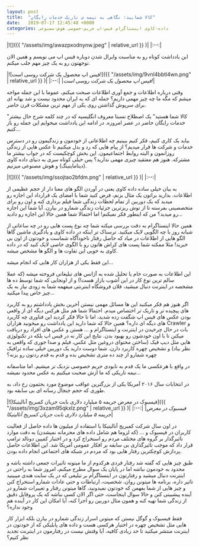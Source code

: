 ```yaml
---
layout: post
title:  "کالا شمایید: نگاهی به نیمه ی تاریک خدمات رایگان"
date:   2019-07-17 12:45:48 +0000
categories: داده-کاوی اینستاگرام فیس-اپ حریم-خصوصی هوش-مصنوعی
---
```

|![]({{ "/assets/img/awazpxodnynw.jpeg" | relative_url }} )|
|:--:|

این یادداشت کوتاه رو به مناسبت وایرال شدن دوباره فیس اپ می نویسم و همین الان توجهتون رو به یک چیز مهم جلب میکنم.

|![فیس اپ محصول یک شرکت روسی است!]({{ "/assets/img/9vnl4bbtl4wn.png" | relative_url }} )|
|:--:|
|*فیس اپ محصول یک شرکت روسی است!*|

وقتی درباره اطلاعات و جمع آوری اطلاعات صبحت میکنم، عموما با این جمله مواجه میشم که مگه ما چه چیز مهمی داریم؟ جمله ای که به ایران محدود نیست و شد بهانه ای برای سرپوش گذاشتن روی یکی از مهم ترین مشکلات قرن حاضر.

"کالا شما هستید" یک اصطلاح نسبتا معروف انگلیسیه که در چند کلمه شرح حال بیشتر خدمات رایگان حاضر در عصر امروزه. در ادامه این یادداشت میخوایم این جمله رو باز کنیم...

بیاید یک کاری کنیم، فکر کنیم ببینیم چه اطلاعاتی از خودمون و زندگیمون رو در دسترس خدمات و شرکت ها قرار میدیم؟ از پیام هایی که رد و بدل میکنیم تا عکس هایی از زندگی روزانمون و البته روابط اجتماعیمون. این بخش کوچکیست که در جواب بیشتر ما مشترکه. هنوز هم معتقید چیزی مهمی ندارید؟ پس خیلی کوتاه سری به دنیای داده کاوی (دیتاماینینگ) و هوش مصنوعی میزنیم.

|![]({{ "/assets/img/ssojtao2bfdm.png" | relative_url }} )|
|:--:|

  

به بیان خیلی ساده داده کاوی یعنی در آوردن الگو های معنا دار از حجم عظیمی از اطلاعات. بذارید براتون یک مثال بزنم، فرض کنید شما با امضای یک قرارداد این اجازه رو میدید که یک دوربین از تمام لحظات زندگی شما فیلم برداری کنه و اون رو برای متخصصینی بفرسته تا از توش ریزترین جزئیات زندگی شمارو در بیارن. آیا شما این اجازه رو میدید؟ من که اینطور فکر نمیکنم! اما احتمالا شما همین حالا این اجازه رو دادید...

همین حالا اینستاگرام به دقت بررسی میکنه شما چه نوع پست هایی رو در چه ساعاتی از شبانه روز با چه الگویی لایک میکنید. ترسناک تر اینکه در داده کاوی و یادگیری ماشین گاها الگو هایی از اطلاعات در میاد که حاصل رفتار ناخودآگاه شماست و خودتون از اون بی خبرید! مثلا ممکنه شما پست های کراش هاتون رو با الگوی خاصی لایک کنید که در داده کاوی به خوبی این تفاوت ها و الگو ها مشخص میشه.

این فقط یکی از هزاران کار هایی که انجام میشه...

این اطلاعات به صورت خام یا تحلیل شده به آژانس های تبلیغاتی فروخته میشه (که عملا سالم ترین نوع کار در این آشوب بازار هست!) و از اونجایی که شما توسط ده ها مشخصه در اینترنت دنبال میشید، فلان فروشگاه اینترنتی میفهمه شما به زودی نیاز به یک چیز خاص پیدا میکنید...

اگر هنوز هم فکر میکنید این ها مسائل مهمی نیستن آخرین بخش یادداشتم رو به کاربرد های پیچیده تر و تاریک تر اختصاص میدم. احتمالا شما هم مثل هرکس دیگه ای از واقعی بودن عکس های فیس اپ شگفت زده شدید، اما تا حالا فکر کردید این فناوری چه کاربرد های دیگه ای داره؟ همین حالا که شما دارید این یادداشت رو میخونید هزاران Crawler و بات در حال چرخیدن در اینترنت و اینستاگرام و ... هستن و عکس های افراد رو دریافت میکنن تا با اون خودشون رو بهبود بدن. نتایج این کار نه در فیس اپ بلکه در تکنولوژی هایی مثل دیپ فیک (ساختن محتوای دروغین مثل عکس، فیلم و صدا جوری که واقعی به نظر بیاد) و تشخیص چهره کاربرد دارن. شما دوست دارید یک دوربین خیلی ساده ترافیک چهره شمارو از چند ده متری تشخیص بده و قدم به قدم ردتون رو بزنه؟

در واقع با هرعکسی ما یک قدم به نابودی حریم خصوصی نزدیک تر میشیم. اما متاسفانه نیمه تاریکی که ما ازش صحبت میکنیم به عکس محدود نمیشه...

در انتخابات سال ۲۰۱۶ آمریکا یکی از بزرگترین عواقب موضوع مورد بحثمون رخ داد، به طوری که حجم جنجال رسانه ای بی سابقه بود.

|![فیسبوک در معرض جریمه ۵ میلیارد دلاری بابت جریان کمبریج آنالیتیکا]({{ "/assets/img/3xzam95qkxlz.png" | relative_url }} )|
|:--:|
|*فیسبوک در معرض جریمه ۵ میلیارد دلاری بابت جریان کمبریج آنالیتیکا*|

در اون سال شرکت کمبریج آنالیتیکا با استفاده از میلیون ها داده حاصل از فعالیت کاربران در فیسبوک و ... (که لزوما هم شامل داده های محرمانه نمیشدن) به دقت موارد تاثیرگذار بر گروه های مختلف مردم رو استخراج کرد و در اختیار کمپین دونالد ترامپ قرار داد که موجب تاثیرگذاری بی سابقه بر افکار عمومی آمریکا شد. این اطلاعات حاصل پردازش کوچکترین رفتار هایی بود که مردم در شبکه های اجتماعی انجام داده بودن.

طبق چیز هایی که گفته شد رفتار فردی هرکدوم از ما میتونه تاثیرات جمعی داشته باشه و محدود به خودمون نباشه اما در پایان یک سوال مطرح میکنم، امروز شما به راحتی در اینترنت دنبال میشید و رفتارتون در اینستاگرام بر تبلیغی که در یک سایت هندی میبینید تاثیر داره، برنامه ها میتونن روان، شخصیت، ارتباطات و حتی عادات شمارو استخراج کنن و چیز هایی از شما بفهمن که خودتون نمیدونید، گاها میتونن رفتار و تغییرات شمارو در آینده پیشبینی کنن و حالا سوال اینجاست، حتی اگر الان کسی نباشه که یک پروفایل دقیق از زندگی شما تهیه کنه و همون مثال دوربین رو اجرا کنه، آیا امکان این کار در آینده هم وجود نداره؟

فقط فیسبوک و گوگل نیستن که میتونن اسرار زندگی شمارو در بیارن بلکه ابزار کار هایی مثل تشخیص چهره در اختیار هرکسی هست و داده های پابلیکی که از خودتون در اینترنت منتشر میکنید تا حد زیادی کافیه، آیا وقتش نیست در رفتارمون در اینترنت تجدید نظر کنیم؟